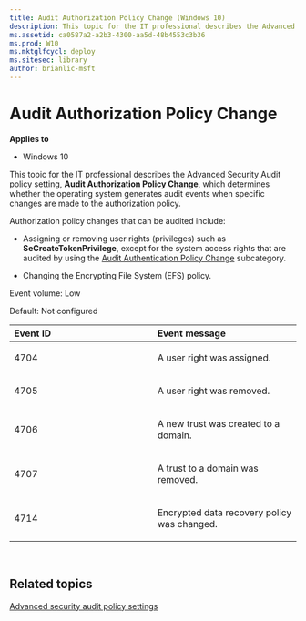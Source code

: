 ```yaml
---
title: Audit Authorization Policy Change (Windows 10)
description: This topic for the IT professional describes the Advanced Security Audit policy setting, Audit Authorization Policy Change, which determines whether the operating system generates audit events when specific changes are made to the authorization policy.
ms.assetid: ca0587a2-a2b3-4300-aa5d-48b4553c3b36
ms.prod: W10
ms.mktglfcycl: deploy
ms.sitesec: library
author: brianlic-msft
---
```


# Audit Authorization Policy Change


**Applies to**

-   Windows 10

This topic for the IT professional describes the Advanced Security Audit policy setting, **Audit Authorization Policy Change**, which determines whether the operating system generates audit events when specific changes are made to the authorization policy.

Authorization policy changes that can be audited include:

-   Assigning or removing user rights (privileges) such as **SeCreateTokenPrivilege**, except for the system access rights that are audited by using the [Audit Authentication Policy Change](audit-authentication-policy-change.md) subcategory.

-   Changing the Encrypting File System (EFS) policy.

Event volume: Low

Default: Not configured

<table>
<colgroup>
<col width="50%" />
<col width="50%" />
</colgroup>
<thead>
<tr class="header">
<th align="left">Event ID</th>
<th align="left">Event message</th>
</tr>
</thead>
<tbody>
<tr class="odd">
<td align="left"><p>4704</p></td>
<td align="left"><p>A user right was assigned.</p></td>
</tr>
<tr class="even">
<td align="left"><p>4705</p></td>
<td align="left"><p>A user right was removed.</p></td>
</tr>
<tr class="odd">
<td align="left"><p>4706</p></td>
<td align="left"><p>A new trust was created to a domain.</p></td>
</tr>
<tr class="even">
<td align="left"><p>4707</p></td>
<td align="left"><p>A trust to a domain was removed.</p></td>
</tr>
<tr class="odd">
<td align="left"><p>4714</p></td>
<td align="left"><p>Encrypted data recovery policy was changed.</p></td>
</tr>
</tbody>
</table>

 

## Related topics


[Advanced security audit policy settings](advanced-security-audit-policy-settings.md)

 

 






